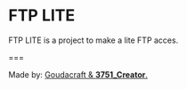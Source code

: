 FTP LITE
===

FTP LITE is a project to make a lite FTP acces.

===

Made by: <u>Goudacraft & __3751_Creator__.
